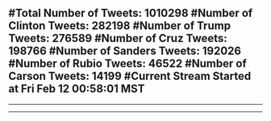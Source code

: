 #Total Number of Tweets: 1010298 
#Number of Clinton Tweets: 282198
#Number of Trump Tweets: 276589
#Number of Cruz Tweets: 198766
#Number of Sanders Tweets: 192026
#Number of Rubio Tweets: 46522
#Number of Carson Tweets: 14199
#Current Stream Started at Fri Feb 12 00:58:01 MST
---
---
---
